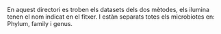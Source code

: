 En aquest directori es troben els datasets dels dos mètodes, els ilumina tenen el nom indicat en el fitxer.
I estàn separats totes els microbiotes en: Phylum, family i genus.
